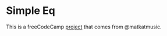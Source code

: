 # Simple Eq

This is a freeCodeCamp [project](https://www.programmingformusicians.com/simpleeq/) that comes from @matkatmusic.